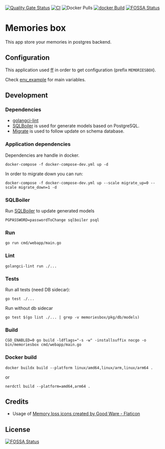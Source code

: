[![Quality Gate Status](https://sonarcloud.io/api/project_badges/measure?project=bdronneau_memoriesbox&metric=alert_status)](https://sonarcloud.io/summary/new_code?id=bdronneau_memoriesbox) [![CI](https://github.com/bdronneau/memoriesbox/actions/workflows/ci.yaml/badge.svg)](https://github.com/bdronneau/memoriesbox/actions/workflows/ci.yaml) ![Docker Pulls](https://img.shields.io/docker/pulls/bdronneau/memoriesbox) [![docker Build](https://github.com/bdronneau/memoriesbox/actions/workflows/docker.yaml/badge.svg)](https://github.com/bdronneau/memoriesbox/actions/workflows/docker.yaml)
[![FOSSA Status](https://app.fossa.com/api/projects/git%2Bgithub.com%2Fbdronneau%2Fmemoriesbox.svg?type=shield)](https://app.fossa.com/projects/git%2Bgithub.com%2Fbdronneau%2Fmemoriesbox?ref=badge_shield)

# Memories box

This app store your memories in postgres backend.

## Configuration

This application used [ff](https://github.com/peterbourgon/ff/) in order to get configuration (prefix `MEMORIESBOX`).

Check [env_example](./.env_example) for main variables.

## Development

### Dependencies

- [golangci-lint](https://golangci-lint.run/usage/install/#local-installation)
- [SQLBoiler](github.com/volatiletech/sqlboiler) is used for generate models based on PostgreSQL.
- [Migrate](https://github.com/golang-migrate/migrate) is used to follow update on schema database.

### Application dependencies

Dependencies are handle in docker.

```shell script
docker-compose -f docker-compose-dev.yml up -d
```

In order to migrate down you can run:

```shell script
docker-compose -f docker-compose-dev.yml up --scale migrate_up=0 --scale migrate_down=1 -d
```

### SQLBoiler

Run [SQLBoiler](github.com/volatiletech/sqlboiler) to update generated models

```shell script
PGPASSWORD=passwordToChange sqlboiler psql
```

### Run

```shell script
go run cmd/webapp/main.go
```

### Lint

```shell script
golangci-lint run ./...
```

### Tests

Run all tests (need DB sidecar):
```shell script
go test ./...
```

Run without db sidecar
```shell script
go test $(go list ./... | grep -v memoriesbox/pkg/db/models)
```

### Build

```shell script
CGO_ENABLED=0 go build -ldflags="-s -w" -installsuffix nocgo -o bin/memoriesbox cmd/webapp/main.go
```

### Docker build

```shell sceript
docker buildx build --platform linux/amd64,linux/arm,linux/arm64 .
```

or

```shell script
nerdctl build --platform=amd64,arm64 .
```

## Credits

- Usage of [Memory loss icons created by Good Ware - Flaticon](https://www.flaticon.com/free-icons/memory-loss)


## License
[![FOSSA Status](https://app.fossa.com/api/projects/git%2Bgithub.com%2Fbdronneau%2Fmemoriesbox.svg?type=large)](https://app.fossa.com/projects/git%2Bgithub.com%2Fbdronneau%2Fmemoriesbox?ref=badge_large)